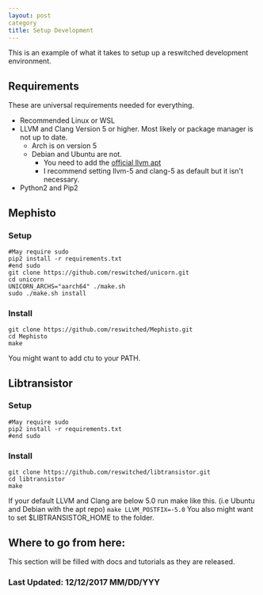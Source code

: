 ```yaml
---
layout: post
category
title: Setup Development
---
```

This is an example of what it takes to setup up a reswitched development environment.

## Requirements

These are universal requirements needed for everything.
- Recommended Linux or WSL
- LLVM and Clang Version 5 or higher.
Most likely or package manager is not up to date.
    - Arch is on version 5
    - Debian and Ubuntu are not.
        - You need to add the [official llvm apt](https://apt.llvm.org/)
        - I recommend setting llvm-5 and clang-5 as default but it isn't necessary.
- Python2 and Pip2

## Mephisto

### Setup
```
#May require sudo
pip2 install -r requirements.txt
#end sudo
git clone https://github.com/reswitched/unicorn.git
cd unicorn
UNICORN_ARCHS="aarch64" ./make.sh
sudo ./make.sh install
```
### Install
```
git clone https://github.com/reswitched/Mephisto.git
cd Mephisto
make
```
You might want to add ctu to your PATH.

## Libtransistor

### Setup
```
#May require sudo
pip2 install -r requirements.txt
#end sudo
```
### Install

```
git clone https://github.com/reswitched/libtransistor.git
cd libtransistor
make
```
If your default LLVM and Clang are below 5.0
run make like this. (i.e Ubuntu and Debian with the apt repo)
`make LLVM_POSTFIX=-5.0`
You also might want to set $LIBTRANSISTOR_HOME to the folder.

## Where to go from here:
This section will be filled with docs and tutorials as they are released.

### Last Updated: 12/12/2017 MM/DD/YYY